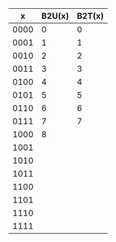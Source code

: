 
| x    | B2U(x) | B2T(x) |
| ---- | ------ | ------ |
| 0000 | 0      | 0      |
| 0001 | 1      | 1      |
| 0010 | 2      | 2      |
| 0011 | 3      | 3      |
| 0100 | 4      | 4      |
| 0101 | 5      | 5      |
| 0110 | 6      | 6      |
| 0111 | 7      | 7      |
| 1000 | 8      |        |
| 1001 |        |        |
| 1010 |        |        |
| 1011 |        |        |
| 1100 |        |        |
| 1101 |        |        |
| 1110 |        |        |
| 1111 |        |        |
